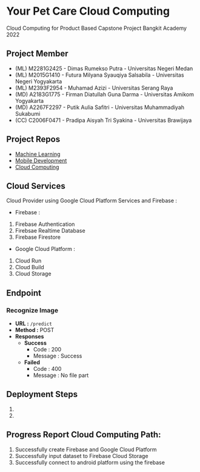# Your Pet Care Cloud Computing

Cloud Computing for Product Based Capstone Project Bangkit Academy 2022

## Project Member
* (ML) M2281G2425 - Dimas Rumekso Putra - Universitas Negeri Medan
* (ML) M2015G1410 - Futura Milyana Syauqiya Salsabila - Universitas Negeri Yogyakarta
* (ML) M2393F2954 - Muhamad Azizi - Universitas Serang Raya
* (MD) A2183G1775 - Firman Diatullah Guna Darma - Universitas Amikom Yogyakarta
* (MD) A2267F2297 - Putik Aulia Safitri - Universitas Muhammadiyah Sukabumi
* (CC) C2006F0471 - Pradipa Aisyah Tri Syakina - Universitas Brawijaya

## Project Repos
* [Machine Learning](https://github.com/memelabela/yourpetcare-ml)
* [Mobile Development](https://github.com/vandarma27/yourpetcare-md)
* [Cloud Computing](https://github.com/pradipaaisyah/yourpetcare-cc)

## Cloud Services

Cloud Provider using Google Cloud Platform Services and Firebase :

* Firebase :
1. Firebase Authentication
2. Firebsae Realtime Database
3. Firebase Firestore

* Google Cloud Platform :
1. Cloud Run
2. Cloud Build
3. Cloud Storage

## Endpoint
### Recognize Image

- **URL :**
  ``` /predict ```
- **Method :**
  POST
- **Responses**
  - **Success**
    - Code : 200
    - Message : Success
  - **Failed**
    - Code : 400
    - Message : No file part

## Deployment Steps
1. 
2.


## Progress Report Cloud Computing Path:
1. Successfully create Firebase and Google Cloud Platform
2. Successfully input dataset to Firebase Cloud Storage
3. Successfully connect to android platform using the firebase
